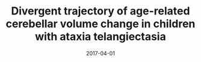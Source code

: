---
title: "Divergent trajectory of age-related cerebellar volume change in children with ataxia telangiectasia"
collection: publications-abstract
permalink: 
excerpt:
date: 2017-04-01
presentation_type: E-poster
venue: 'Proceedings of ISMRM'
paperurl:
citation: 'Dineen, R.A., <b>Pszczolkowski, S.</b>, Raschke, F., McGlashan, H., Prasad, M., Chow, G., Whitehouse, W. and Auer, D.P., 2017, April. &quot;Divergent trajectory of age-related cerebellar volume change in children with ataxia telangiectasia&quot; <i>In Proceedings of ISMRM</i> 5077'
---